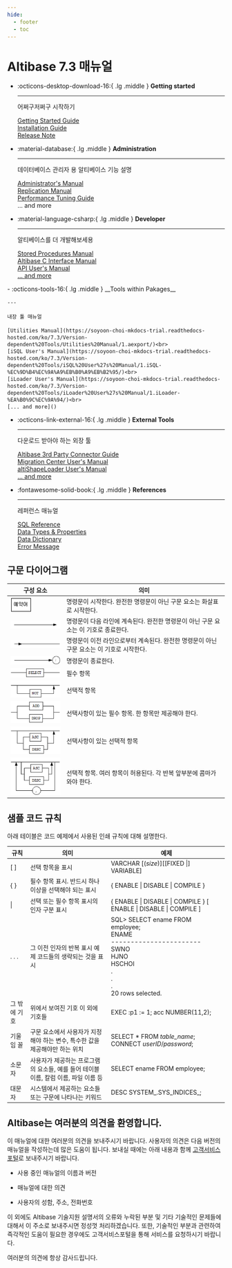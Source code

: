 ```yaml
---
hide:
  - footer
  - toc
---
```

# Altibase 7.3 매뉴얼

<div class="grid cards" markdown>

-   :octicons-desktop-download-16:{ .lg .middle } __Getting started__

    ---

    어쩌구저쩌구 시작하기

    [Getting Started Guide](Admin/Getting%20Started%20Guide/1.Altibase-설치.md)<br>
    [Installation Guide](Admin/Installation%20Guide/1.Altibase-패키지-인스톨러.md)<br>
    [Release Note](https://github.com/ALTIBASE/Documents/blob/master/ReleaseNotes/kor/Altibase_7_3_0_0_1_Release_Notes.md)


-   :material-database:{ .lg .middle } __Administration__

    ---

    데이터베이스 관리자 용 알티베이스 기능 설명

    [Administrator's Manual](Admin/Administrator's%20Manual/1.Altibase-소개.md)<br>
    [Replication Manual](Admin/Replication%20Manual/1.이중화-개요.md)<br>
    [Performance Tuning Guide](Admin/Performance%20Tuning%20Guide/1.성능-튜닝-소개.md)<br>
    ... and more

-   :material-language-csharp:{ .lg .middle } __Developer__

    ---

    알티베이스를 더 개발해보세용

    [Stored Procedures Manual](Developer/Stored%20Procedures%20Manual/1.저장-프로시저.md)<br>
    [Altibase C Interface Manual](Developer/Altibase%20C%20Interface%20Manual/1.Altibase-C-인터페이스-소개.md)<br>
    [API User's Manual](Developer/API%20User's%20Manual/1.PHP-Interface.md)<br>
    [... and more]()

</div>
<div class="grid cards" markdown>
-   :octicons-tools-16:{ .lg .middle } __Tools within Pakages__

    ---

    내장 툴 매뉴얼

    [Utilities Manual](https://soyoon-choi-mkdocs-trial.readthedocs-hosted.com/ko/7.3/Version-dependent%20Tools/Utilities%20Manual/1.aexport/)<br>
    [iSQL User's Manual](https://soyoon-choi-mkdocs-trial.readthedocs-hosted.com/ko/7.3/Version-dependent%20Tools/iSQL%20User%27s%20Manual/1.iSQL-%EC%9D%B4%EC%9A%A9%EB%B0%A9%EB%B2%95/)<br>
    [iLoader User's Manual](https://soyoon-choi-mkdocs-trial.readthedocs-hosted.com/ko/7.3/Version-dependent%20Tools/iLoader%20User%27s%20Manual/1.iLoader-%EA%B0%9C%EC%9A%94/)<br>
    [... and more]()

-   :octicons-link-external-16:{ .lg .middle } __External Tools__

    ---

    다운로드 받아야 하는 외장 툴

    [Altibase 3rd Party Connector Guide](https://soyoon-choi-mkdocs-trial.readthedocs-hosted.com/ko/7.3/Tools/Altibase%203rd%20Party%20Connector%20Guide/1.DBeaver/)<br>
    [Migration Center User's Manual](https://soyoon-choi-mkdocs-trial.readthedocs-hosted.com/ko/7.3/Tools/Migration%20Center%20User%27s%20Manual/1.Migration-Center-%EC%86%8C%EA%B0%9C/)<br>
    [altiShapeLoader User's Manual](https://soyoon-choi-mkdocs-trial.readthedocs-hosted.com/ko/7.3/Tools/altiShapeLoader%20User%27s%20Manual/1.-altiShapeLoader-%EC%86%8C%EA%B0%9C/)<br>
    [... and more]()

-   :fontawesome-solid-book:{ .lg .middle } __References__

    ---

    레퍼런스 매뉴얼

    [SQL Reference](https://soyoon-choi-mkdocs-trial.readthedocs-hosted.com/ko/7.3/Developer/SQL%20Reference/1.Altibase-SQL-%EC%86%8C%EA%B0%9C/)<br>
    [Data Types & Properties](https://soyoon-choi-mkdocs-trial.readthedocs-hosted.com/ko/7.3/Admin/General_Reference-1.Data%20Types%20%26%20Altibase%20Properties/0.%20%EC%84%9C%EB%AC%B8/)<br>
    [Data Dictionary](https://soyoon-choi-mkdocs-trial.readthedocs-hosted.com/ko/7.3/Admin/General_Reference-2.The%20Data%20Dictionary/0.%EC%84%9C%EB%AC%B8/)<br>
    [Error Message](https://soyoon-choi-mkdocs-trial.readthedocs-hosted.com/ko/7.3/Admin/Error%20Message%20Reference/1.ID-Error-Code/)

</div>

## 구문 다이어그램

| 구성 요소                     | 의미                                                         |
| ----------------------------- | ------------------------------------------------------------ |
| ![](media/Admin/image004.gif) | 명령문이 시작한다. 완전한 명령문이 아닌 구문 요소는 화살표로 시작한다. |
| ![](media/Admin/image006.gif) | 명령문이 다음 라인에 계속된다. 완전한 명령문이 아닌 구문 요소는 이 기호로 종료한다. |
| ![](media/Admin/image008.gif) | 명령문이 이전 라인으로부터 계속된다. 완전한 명령문이 아닌 구문 요소는 이 기호로 시작한다. |
| ![](media/Admin/image010.gif) | 명령문이 종료한다.                                           |
| ![](media/Admin/image012.gif) | 필수 항목                                                    |
| ![](media/Admin/image014.gif) | 선택적 항목                                                  |
| ![](media/Admin/image016.gif) | 선택사항이 있는 필수 항목. 한 항목만 제공해야 한다.          |
| ![](media/Admin/image018.gif) | 선택사항이 있는 선택적 항목                                  |
| ![](media/Admin/image020.gif) | 선택적 항목. 여러 항목이 허용된다. 각 반복 앞부분에 콤마가 와야 한다. |

## 샘플 코드 규칙

아래 테이블은 코드 예제에서 사용된 인쇄 규칙에 대해 설명한다.

| 규칙         | 의미                                                         | 예제                                                         |
| ------------ | ------------------------------------------------------------ | ------------------------------------------------------------ |
| [ ]          | 선택 항목을 표시                                             | VARCHAR [(*size*)][[FIXED \|] VARIABLE]                      |
| { }          | 필수 항목 표시. 반드시 하나 이상을 선택해야 되는 표시        | { ENABLE \| DISABLE \| COMPILE }                             |
| \|           | 선택 또는 필수 항목 표시의 인자 구분 표시                    | { ENABLE \| DISABLE \| COMPILE } [ ENABLE \| DISABLE \| COMPILE ] |
| . . .        | 그 이전 인자의 반복 표시 예제 코드들의 생략되는 것을 표시    | SQL\> SELECT ename FROM employee;<br/> ENAME<br/>  -----------------------<br/> SWNO <br/> HJNO<br/>  HSCHOI <br/> .<br/> .<br/> . <br/>20 rows selected. |
| 그 밖에 기호 | 위에서 보여진 기호 이 외에 기호들                            | EXEC :p1 := 1; acc NUMBER(11,2);                             |
| 기울임 꼴    | 구문 요소에서 사용자가 지정해야 하는 변수, 특수한 값을 제공해야만 하는 위치 | SELECT \* FROM *table_name*;<br/> CONNECT *userID*/*password*; |
| 소문자       | 사용자가 제공하는 프로그램의 요소들, 예를 들어 테이블 이름, 칼럼 이름, 파일 이름 등 | SELECT ename FROM employee;                                  |
| 대문자       | 시스템에서 제공하는 요소들 또는 구문에 나타나는 키워드       | DESC SYSTEM_.SYS_INDICES_;                                   |

## Altibase는 여러분의 의견을 환영합니다.

이 매뉴얼에 대한 여러분의 의견을 보내주시기 바랍니다. 사용자의 의견은 다음 버전의 매뉴얼을 작성하는데 많은 도움이 됩니다. 보내실 때에는 아래 내용과 함께 [고객서비스포털]( ttp://support.altibase.com/kr/)로 보내주시기 바랍니다.

-   사용 중인 매뉴얼의 이름과 버전

-   매뉴얼에 대한 의견

-   사용자의 성함, 주소, 전화번호

이 외에도 Altibase 기술지원 설명서의 오류와 누락된 부분 및 기타 기술적인 문제들에 대해서 이 주소로 보내주시면 정성껏 처리하겠습니다. 또한, 기술적인 부분과 관련하여 즉각적인 도움이 필요한 경우에도 고객서비스포털을 통해 서비스를 요청하시기 바랍니다.

여러분의 의견에 항상 감사드립니다.